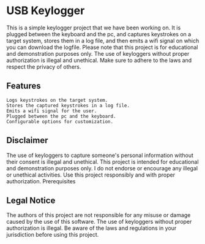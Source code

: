 # USB Keylogger

This is a simple keylogger project that we have been working on. It is plugged between the keyboard and the pc, and captures keystrokes on a target system, stores them in a log file, and then emits a wifi signal on which you can download the logfile. Please note that this project is for educational and demonstration purposes only. The use of keyloggers without proper authorization is illegal and unethical. Make sure to adhere to the laws and respect the privacy of others.

## Features

    Logs keystrokes on the target system.
    Stores the captured keystrokes in a log file.
    Emits a wifi signal for the user.
    Plugged between the pc and the keyboard.
    Configurable options for customization.

## Disclaimer

The use of keyloggers to capture someone's personal information without their consent is illegal and unethical. This project is intended for educational and demonstration purposes only. I do not endorse or encourage any illegal or unethical activities. Use this project responsibly and with proper authorization.
Prerequisites

## Legal Notice

The authors of this project are not responsible for any misuse or damage caused by the use of this software. The use of keyloggers without proper authorization is illegal. Be aware of the laws and regulations in your jurisdiction before using this project.
